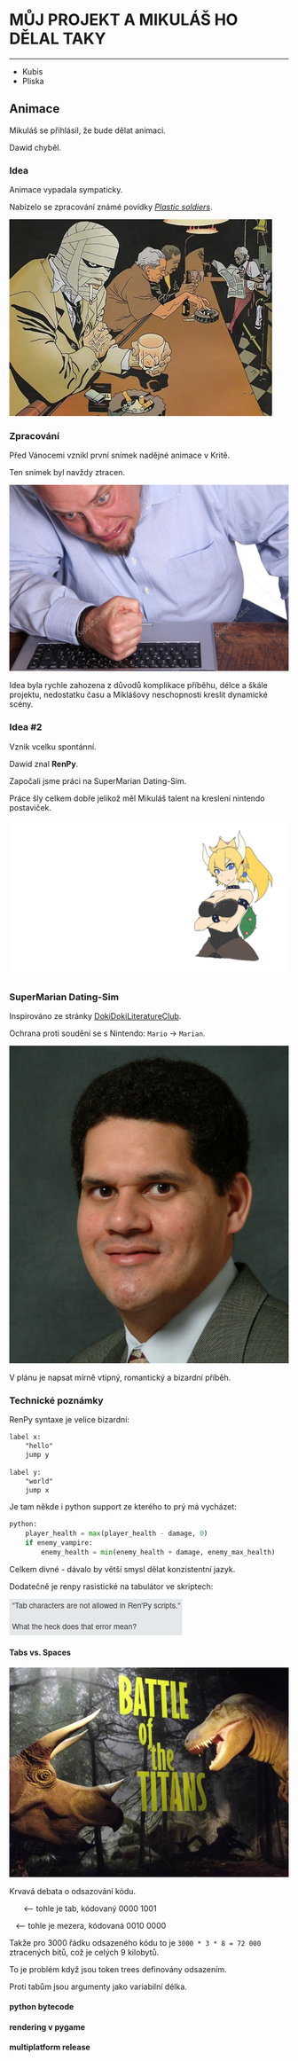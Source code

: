 # MŮJ PROJEKT A MIKULÁŠ HO DĚLAL TAKY
---------------------------------
+ Kubis
+ Pliska

## Animace

Mikuláš se přihlásil, že bude dělat animaci.

Dawid chyběl.

### Idea

Animace vypadala sympaticky.

Nabízelo se zpracování známé povídky [*Plastic soldiers*](https://docs.google.com/document/d/1-aIxD_GheagFxuDhVp_X0G1NvYPB8MfaCgDtlZa69qw).

![bara](bullets.jpg)

### Zpracování

Před Vánocemi vznikl první snímek nadějné animace v Kritě.

Ten snímek byl navždy ztracen.

![angry](angry.jpg)

Idea byla rychle zahozena z důvodů komplikace příběhu, délce a škále projektu, nedostatku času a Miklášovy neschopnosti kreslit dynamické scény.

### Idea #2

Vznik vcelku spontánní.

Dawid znal **RenPy**.

Započali jsme práci na SuperMarian Dating-Sim.

Práce šly celkem dobře jelikož měl Mikuláš talent na kreslení nintendo postaviček.

![bara](bara.png)

### SuperMarian Dating-Sim

Inspirováno ze stránky [DokiDokiLiteratureClub](https://ddlc.moe).

Ochrana proti soudění se s Nintendo: `Mario` -> `Marian`.

![reggie](reggie.jpg)

V plánu je napsat mírně vtipný, romantický a bizardní příběh.

### Technické poznámky

RenPy syntaxe je velice bizardní:
```renpy
label x:
	"hello"
	jump y

label y:
	"world"
	jump x
```
Je tam někde i python support ze kterého to prý má vycházet:
```python
python:
    player_health = max(player_health - damage, 0)
    if enemy_vampire:
        enemy_health = min(enemy_health + damage, enemy_max_health)
```
Celkem divné - dávalo by větší smysl dělat konzistentní jazyk.

Dodatečně je renpy rasistické na tabulátor ve skriptech:

![rasismus](rasismus.png)

#### Tabs vs. Spaces

![tabs](tabs.jpg)

Krvavá debata o odsazování kódu.

`	` <-- tohle je tab, kódovaný 0000 1001

` `   <-- tohle je mezera, kódovaná 0010 0000

Takže pro 3000 řádku odsazeného kódu to je
`3000 * 3 * 8 = 72 000` ztracených bitů, což je celých 9 kilobytů.

To je problém když jsou token trees definovány odsazením.

Proti tabům jsou argumenty jako variabilní délka.

#### python bytecode

#### rendering v pygame

#### multiplatform release


